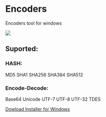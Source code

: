 # Encoders
Encoders tool for windows

<img src="https://user-images.githubusercontent.com/102642378/233789220-a16fd0ab-d99e-4736-850d-5bbdfef7d1b2.png"/>

## Suported:
### HASH:

MD5
SHA1
SHA256
SHA384
SHA512

### Encode-Decode:

Base64
Unicode
UTF-7
UTF-8
UTF-32
TDES



<a href="https://github.com/jexelbytes/Encoders/releases/">Dowload Installer for Windows</a>
